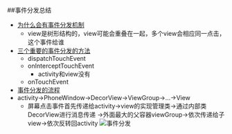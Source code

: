 ##事件分发总结

* [为什么会有事件分发机制](https://maxiaobu1999.github.io/html5/heima/README.html)
    * view是树形结构的，view可能会重叠在一起，多个view会相应同一点击，这个事件给谁
* [三个重要的事件分发的方法](https://maxiaobu1999.github.io/html5/heima/README.html)
    * dispatchTouchEvent
    * onInterceptTouchEvent
        * activity和view没有
    * onTouchEvent
* [事件分发的流程](https://maxiaobu1999.github.io/html5/heima/README.html)
* activity->PhoneWindow->DecorView->ViewGroup->...->View
    * 屏幕点击事件首先传递给activity->view的实现管理类->通过内部类DecorView进行消息传递
    ->外面最大的父容器viewGroup->依次传递给子view->依次反转回activity
    ![事件分发](http://upload-images.jianshu.io/upload_images/966283-b9cb65aceea9219b.png?imageMogr2/auto-orient/strip%7CimageView2/2)
